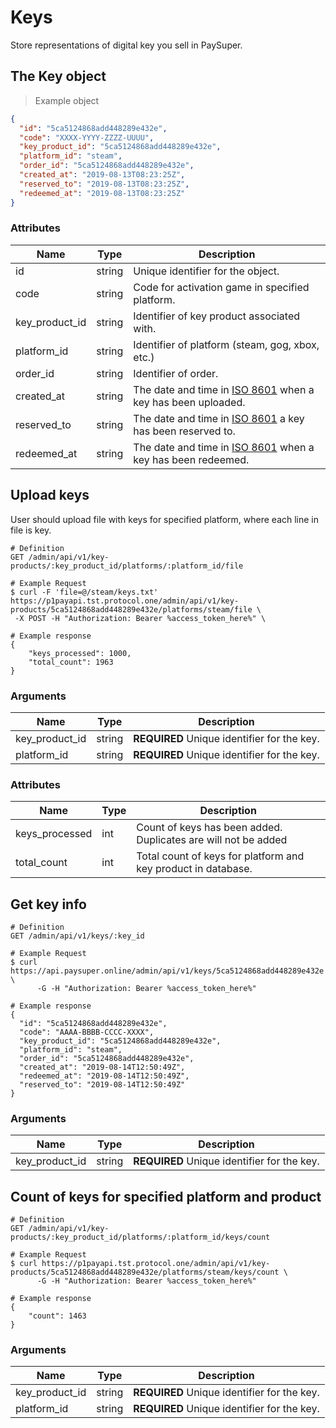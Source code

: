 # Keys

Store representations of digital key you sell in PaySuper.

## The Key object

> Example object

```json
{
  "id": "5ca5124868add448289e432e",
  "code": "XXXX-YYYY-ZZZZ-UUUU",
  "key_product_id": "5ca5124868add448289e432e",
  "platform_id": "steam",
  "order_id": "5ca5124868add448289e432e",
  "created_at": "2019-08-13T08:23:25Z",
  "reserved_to": "2019-08-13T08:23:25Z",
  "redeemed_at": "2019-08-13T08:23:25Z"
}
```

### Attributes

|Name|Type|Description|
|---|---|---|
|id|string|Unique identifier for the object.|
|code|string|Code for activation game in specified platform.|
|key_product_id|string|Identifier of key product associated with.|
|platform_id|string|Identifier of platform (steam, gog, xbox, etc.)|
|order_id|string|Identifier of order.|
|created_at|string|The date and time in [ISO 8601](https://www.iso.org/iso-8601-date-and-time-format.html) when a key has been uploaded.|
|reserved_to|string|The date and time in [ISO 8601](https://www.iso.org/iso-8601-date-and-time-format.html) a key has been reserved to.|
|redeemed_at|string|The date and time in [ISO 8601](https://www.iso.org/iso-8601-date-and-time-format.html) when a key has been redeemed.|

## Upload keys

User should upload file with keys for specified platform, where each line in file is key.


```shell
# Definition
GET /admin/api/v1/key-products/:key_product_id/platforms/:platform_id/file
```

```shell
# Example Request
$ curl -F 'file=@/steam/keys.txt' https://p1payapi.tst.protocol.one/admin/api/v1/key-products/5ca5124868add448289e432e/platforms/steam/file \
 -X POST -H "Authorization: Bearer %access_token_here%" \

# Example response
{
    "keys_processed": 1000,
    "total_count": 1963
}
```

### Arguments

|Name|Type|Description|
|---|---|---|
|key_product_id|string|**REQUIRED** Unique identifier for the key.|
|platform_id|string|**REQUIRED** Unique identifier for the key.|

### Attributes

|Name|Type|Description|
|---|---|---|
|keys_processed|int|Count of keys has been added. Duplicates are will not be added|
|total_count|int|Total count of keys for platform and key product in database.|

## Get key info

```shell
# Definition
GET /admin/api/v1/keys/:key_id
```

```shell
# Example Request
$ curl https://api.paysuper.online/admin/api/v1/keys/5ca5124868add448289e432e \
      -G -H "Authorization: Bearer %access_token_here%"

# Example response
{
  "id": "5ca5124868add448289e432e",
  "code": "AAAA-BBBB-CCCC-XXXX",
  "key_product_id": "5ca5124868add448289e432e",
  "platform_id": "steam",
  "order_id": "5ca5124868add448289e432e",
  "created_at": "2019-08-14T12:50:49Z",
  "redeemed_at": "2019-08-14T12:50:49Z",
  "reserved_to": "2019-08-14T12:50:49Z"
}
```

### Arguments

|Name|Type|Description|
|---|---|---|
|key_product_id|string|**REQUIRED** Unique identifier for the key.|

## Count of keys for specified platform and product


```shell
# Definition
GET /admin/api/v1/key-products/:key_product_id/platforms/:platform_id/keys/count
```

```shell
# Example Request
$ curl https://p1payapi.tst.protocol.one/admin/api/v1/key-products/5ca5124868add448289e432e/platforms/steam/keys/count \
      -G -H "Authorization: Bearer %access_token_here%"

# Example response
{
    "count": 1463
}
```

### Arguments

|Name|Type|Description|
|---|---|---|
|key_product_id|string|**REQUIRED** Unique identifier for the key.|
|platform_id|string|**REQUIRED** Unique identifier for the key.|
